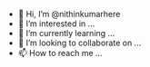 - 👋 Hi, I’m @nithinkumarhere
- 👀 I’m interested in ...
- 🌱 I’m currently learning ...
- 💞️ I’m looking to collaborate on ...
- 📫 How to reach me ...

<!---
nithinkumarhere/nithinkumarhere is a ✨ special ✨ repository because its `README.md` (this file) appears on your GitHub profile.
You can click the Preview link to take a look at your changes.
--->
